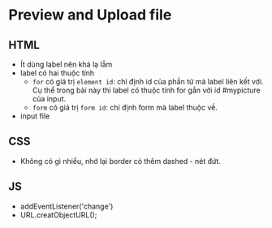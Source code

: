 # Preview and Upload file

## HTML
- Ít dùng label nên khá lạ lẫm
- label có hai thuộc tính
    - `for` có giá trị `element id`: chỉ định id của phần tử mà label liên kết với. Cụ thể trong bài này thì label có thuộc tính for gắn với id #mypicture của input.
    - `form` có giá trị `form id`: chỉ định form mà label thuộc về.
- input file

## CSS
- Không có gì nhiều, nhớ lại border có thêm dashed - nét đứt.

## JS
- addEventListener('change')
- URL.creatObjectURL();